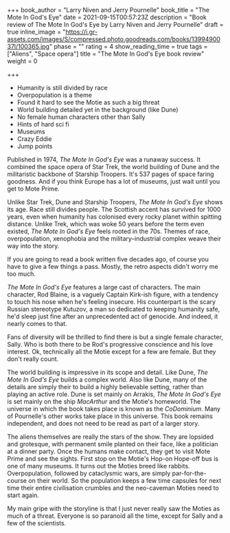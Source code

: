 +++
book_author = "Larry Niven and Jerry Pournelle"
book_title = "The Mote In God's Eye"
date = 2021-09-15T00:57:23Z
description = "Book review of The Mote In God's Eye by Larry Niven and Jerry Pournelle"
draft = true
inline_image = "https://i.gr-assets.com/images/S/compressed.photo.goodreads.com/books/1399490037l/100365.jpg"
phase = ""
rating = 4
show_reading_time = true
tags = ["Aliens", "Space opera"]
title = "The Mote In God's Eye book review"
weight = 0

+++
* Humanity is still divided by race
* Overpopulation is a theme
* Found it hard to see the Motie as such a big threat
* World building detailed yet in the background (like Dune)
* No female human characters other than Sally
* Hints of hard sci fi
* Museums
* Crazy Eddie
* Jump points

Published in 1974, _The Mote In God's Eye_ was a runaway success. It combined the space opera of Star Trek, the world building of Dune and the militaristic backbone of Starship Troopers. It's 537 pages of space faring goodness. And if you think Europe has a lot of museums, just wait until you get to Mote Prime.

Unlike Star Trek, Dune and Starship Troopers, _The Mote In God's Eye_ shows its age. Race still divides people. The Scottish accent has survived for 1000 years, even when humanity has colonised every rocky planet within spitting distance. Unlike Trek, which was woke 50 years before the term even existed, _The Mote In God's Eye_ feels rooted in the 70s. Themes of race, overpopulation, xenophobia and the military–industrial complex weave their way into the story.

If you are going to read a book written five decades ago, of course you have to give a few things a pass. Mostly, the retro aspects didn't worry me too much.

_The Mote In God's Eye_ features a large cast of characters. The main character, Rod Blaine, is a vaguely Captain Kirk-ish figure, with a tendency to touch his nose when he's feeling insecure. His counterpart is the scary Russian stereotype Kutuzov, a man so dedicated to keeping humanity safe, he'd sleep just fine after an unprecedented act of genocide. And indeed, it nearly comes to that.

Fans of diversity will be thrilled to find there is but a single female character, Sally. Who is both there to be Rod's progressive conscience and his love interest. Ok, technically all the Motie except for a few are female. But they don't really count.

The world building is impressive in its scope and detail. Like Dune, _The Mote In God's Eye_ builds a complex world. Also like Dune, many of the details are simply their to build a highly believable setting, rather than playing an active role. Dune is set mainly on Arrakis, _The Mote In God's Eye_ is set mainly on the ship _MacArthur_ and the Motie's homeworld. The universe in which the book takes place is known as the _CoDominium_. Many of Pournelle's other works take place in this universe. This book remains independent, and does not need to be read as part of a larger story.

The aliens themselves are really the stars of the show. They are lopsided and grotesque, with permanent smile planted on their face, like a politician at a dinner party. Once the humans make contact, they get to visit Mote Prime and see the sights. First stop on the Motie's Hop-on Hope-off bus is one of many museums. It turns out the Moties breed like rabbits. Overpopulation, followed by cataclysmic wars, are simply par-for-the-course on their world. So the population keeps a few time capsules for next time their entire civilisation crumbles and the neo-caveman Moties need to start again.

My main gripe with the storyline is that I just never really saw the Moties as much of a threat. Everyone is so paranoid all the time, except for Sally and a few of the scientists.